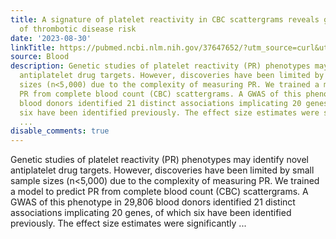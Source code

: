 ```yaml
---
title: A signature of platelet reactivity in CBC scattergrams reveals genetic predictors
  of thrombotic disease risk
date: '2023-08-30'
linkTitle: https://pubmed.ncbi.nlm.nih.gov/37647652/?utm_source=curl&utm_medium=rss&utm_campaign=journals&utm_content=7603509&fc=None&ff=20230831181054&v=2.17.9.post6+86293ac
source: Blood
description: Genetic studies of platelet reactivity (PR) phenotypes may identify novel
  antiplatelet drug targets. However, discoveries have been limited by small sample
  sizes (n<5,000) due to the complexity of measuring PR. We trained a model to predict
  PR from complete blood count (CBC) scattergrams. A GWAS of this phenotype in 29,806
  blood donors identified 21 distinct associations implicating 20 genes, of which
  six have been identified previously. The effect size estimates were significantly
  ...
disable_comments: true
---
```

Genetic studies of platelet reactivity (PR) phenotypes may identify novel antiplatelet drug targets. However, discoveries have been limited by small sample sizes (n<5,000) due to the complexity of measuring PR. We trained a model to predict PR from complete blood count (CBC) scattergrams. A GWAS of this phenotype in 29,806 blood donors identified 21 distinct associations implicating 20 genes, of which six have been identified previously. The effect size estimates were significantly ...